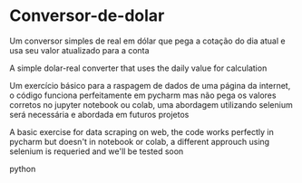 # Conversor-de-dolar
Um conversor simples de real em dólar que pega a cotação do dia atual e usa seu valor atualizado para a conta

A simple dolar-real converter that uses the daily value for calculation

Um exercício básico para a raspagem de dados de uma página da internet, o código funciona perfeitamente em pycharm mas não pega os valores corretos no jupyter notebook ou colab, uma abordagem utilizando selenium será necessária e abordada em futuros projetos

A basic exercise for data scraping on web, the code works perfectly in pycharm but doesn't in notebook or colab, a different approuch using selenium is requeried and we'll be tested soon

python

